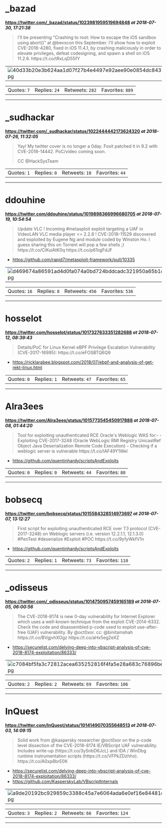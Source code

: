 # _bazad
**https://twitter.com/_bazad/status/1023981959519694848 _at 2018-07-30, 17:21:38_**
<blockquote>
I'll be presenting "Crashing to root: How to escape the iOS sandbox using abort()" at @bevxcon this September. I'll show how to exploit CVE-2018-4280, fixed in iOS 11.4.1, by crashing maliciously in order to elevate privileges, defeat codesigning, and spawn a shell on iOS 11.2.6. https://t.co/tRxLqD55fY
</blockquote>

<table><tr>
<td><img src="pictures/40d33b20e3b624aa1d07f27b4e4497e92aee90e0854dc843200f6a7dc72cc25a.jpg" alt="40d33b20e3b624aa1d07f27b4e4497e92aee90e0854dc843200f6a7dc72cc25a.jpg"></td>
</table></tr>
<table><tr>
<td>Quotes: <code>7</code></td>
<td>Replies: <code>24</code></td>
<td>Retweets: <code>282</code></td>
<td>Favorites: <code>889</code></td>
</tr></table>

---

# _sudhackar
**https://twitter.com/_sudhackar/status/1022444442173624320 _at 2018-07-26, 11:32:05_**
<blockquote>
Yay! My twitter cover is no longer a 0day. Foxit patched it in 9.2 with CVE-2018-14442. PoC/video coming soon.

CC @HackSysTeam
</blockquote>

<table><tr>
<td>Quotes: <code>1</code></td>
<td>Replies: <code>0</code></td>
<td>Retweets: <code>10</code></td>
<td>Favorites: <code>44</code></td>
</tr></table>

---

# ddouhine
**https://twitter.com/ddouhine/status/1019898366996680705 _at 2018-07-19, 10:54:54_**
<blockquote>
Update VLC ! Incoming #metasploit exploit targeting a UAF in VideoLAN VLC media player &lt;= 2.2.8 ! CVE-2018-11529 discovered and exploited by Eugene Ng and module coded by Winston Ho. I guess sharing this on Torrent will pop a few shells ;) https://t.co/CiKuiAtK0q https://t.co/p61iqjFdJF
</blockquote>

* https://github.com/rapid7/metasploit-framework/pull/10335

<table><tr>
<td><img src="pictures/d469674a86591ad4d0fa074a0bd724bddcadc321950a65b1c9368984b9c7db7f.jpg" alt="d469674a86591ad4d0fa074a0bd724bddcadc321950a65b1c9368984b9c7db7f.jpg"></td>
</table></tr>
<table><tr>
<td>Quotes: <code>16</code></td>
<td>Replies: <code>8</code></td>
<td>Retweets: <code>456</code></td>
<td>Favorites: <code>536</code></td>
</tr></table>

---

# hosselot
**https://twitter.com/hosselot/status/1017327633351282688 _at 2018-07-12, 08:39:43_**
<blockquote>
Details/PoC for Linux Kernel eBPF Privilege Escalation Vulnerability (CVE-2017-16995):
https://t.co/eFOSBTQ6Q9
</blockquote>

* https://ricklarabee.blogspot.com/2018/07/ebpf-and-analysis-of-get-rekt-linux.html

<table><tr>
<td>Quotes: <code>0</code></td>
<td>Replies: <code>1</code></td>
<td>Retweets: <code>47</code></td>
<td>Favorites: <code>65</code></td>
</tr></table>

---

# Alra3ees
**https://twitter.com/Alra3ees/status/1015773545450917888 _at 2018-07-08, 01:44:20_**
<blockquote>
Tool for exploiting unauthenticated RCE Oracle's Weblogic WAS
for:- 
- Exploiting CVE-2017-3248 (Oracle WebLogic RMI Registry UnicastRef Object Java Deserialization Remote Code Execution)
- Checking if a weblogic server is vulnerable
https://t.co/IAF49Y1WeI
</blockquote>

* https://github.com/quentinhardy/scriptsAndExploits

<table><tr>
<td>Quotes: <code>0</code></td>
<td>Replies: <code>0</code></td>
<td>Retweets: <code>44</code></td>
<td>Favorites: <code>80</code></td>
</tr></table>

---

# bobsecq
**https://twitter.com/bobsecq/status/1015584328514973697 _at 2018-07-07, 13:12:27_**
<blockquote>
First script for exploiting unauthenticated RCE over T3 protocol (CVE-2017-3248) on Weblogic servers (i.e. version 12.2.1.1, 12.1.3.0) #PenTest #deserialize #Exploit #POC https://t.co/9yfyWkfV1n
</blockquote>

* https://github.com/quentinhardy/scriptsAndExploits

<table><tr>
<td>Quotes: <code>2</code></td>
<td>Replies: <code>1</code></td>
<td>Retweets: <code>73</code></td>
<td>Favorites: <code>110</code></td>
</tr></table>

---

# _odisseus
**https://twitter.com/_odisseus/status/1014750957459165189 _at 2018-07-05, 06:00:56_**
<blockquote>
The CVE-2018-8174 is new 0-day vulnerability for Internet Explorer which uses a well-known technique from the exploit CVE-2014-6332.
Check the code and disassembled p-code used to exploit use-after-free (UAF) vulnerability. By @oct0xor. cc: @binitamshah 
https://t.co/BVgjvhXOgz https://t.co/aHx5eg2eXZ
</blockquote>

* https://securelist.com/delving-deep-into-vbscript-analysis-of-cve-2018-8174-exploitation/86333/

<table><tr>
<td><img src="pictures/c7084bf5fa3c72812acea635252816f4fa5e28a683c76896bec1e1a141f92a12.jpg" alt="c7084bf5fa3c72812acea635252816f4fa5e28a683c76896bec1e1a141f92a12.jpg"></td>
</table></tr>
<table><tr>
<td>Quotes: <code>2</code></td>
<td>Replies: <code>2</code></td>
<td>Retweets: <code>69</code></td>
<td>Favorites: <code>106</code></td>
</tr></table>

---

# InQuest
**https://twitter.com/InQuest/status/1014149070355648513 _at 2018-07-03, 14:09:15_**
<blockquote>
Solid work from @kaspersky researcher @oct0xor on the p-code level dissection of the CVE-2018-8174 IE/VBScript UAF vulnerability. Includes write-up (https://t.co/3ySnbD6JcL) and IDA / WinDbg runtime instrumentation scripts (https://t.co/VFPkZDzhho). https://t.co/A0xp8brE0K
</blockquote>

* https://securelist.com/delving-deep-into-vbscript-analysis-of-cve-2018-8174-exploitation/86333/
* https://github.com/KasperskyLab/VBscriptInternals

<table><tr>
<td><img src="pictures/a9de20192bc929859c3388c45a7e6064ada6e0ef16e84481cb4b7a33562d0c98.jpg" alt="a9de20192bc929859c3388c45a7e6064ada6e0ef16e84481cb4b7a33562d0c98.jpg"></td>
</table></tr>
<table><tr>
<td>Quotes: <code>3</code></td>
<td>Replies: <code>2</code></td>
<td>Retweets: <code>66</code></td>
<td>Favorites: <code>124</code></td>
</tr></table>

---

